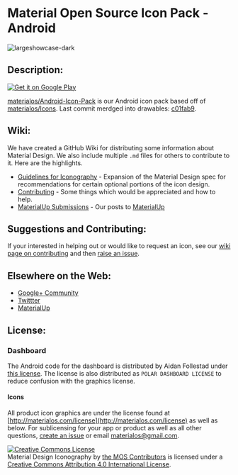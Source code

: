 # Material Open Source Icon Pack - Android
![largeshowcase-dark](https://cloud.githubusercontent.com/assets/5341898/9100839/4076791e-3b94-11e5-8dc3-f7e7f9f40549.png)

## Description:

[![Get it on Google Play](http://developer.android.com/images/brand/en_generic_rgb_wo_60.png)](https://play.google.com/store/apps/details?id=org.materialos.icons)

[materialos/Android-Icon-Pack](https://github.com/materialos/Android-Icon-Pack) is our Android icon pack based off of [materialos/Icons](https://github.com/materialos/Icons). Last commit merdged into drawables: [c01fab9](https://github.com/materialos/Icons/commit/c01fab90791400d0cafdd0086baa21df7d0cdc31).

## Wiki:

We have created a GitHub Wiki for distributing some information about Material Design. We also include multiple `.md` files for others to contribute to it. Here are the highlights. 
* [Guidelines for Iconography](https://github.com/materialos/Icons/wiki/Guidelines) - Expansion of the Material Design spec for recommendations for certain optional portions of the icon design.
* [Contributing](https://github.com/materialos/Icons/wiki/Contributing) - Some things which would be appreciated and how to help.
* [MaterialUp Submissions](https://github.com/materialos/Icons/wiki/MaterialUp-Submissions) - Our posts to [MaterialUp](http://materialup.com)

## Suggestions and Contributing:

If your interested in helping out or would like to request an icon, see our [wiki page on contributing](https://github.com/materialos/Icons/wiki/Contributing) and then [raise an issue](https://github.com/materialos/Android-Icon-Pack/issues/new).

## Elsewhere on the Web:
* [Google+ Community](http://goo.gl/yaGBvL)
* [Twittter](https://twitter.com/materialos)
* [MaterialUp](http://www.materialup.com/materialos)

## License:

### Dashboard
The Android code for the dashboard is distributed by Aidan Follestad under [this license](https://github.com/afollestad/polar-dashboard/blob/master/LICENSE.txt). The license is also distributed as `POLAR DASHBOARD LICENSE` to reduce confusion with the graphics license.

#### Icons
All product icon graphics are under the license found at [http://materialos.com/license](http://materialos.com/license) as well as below. For sublicensing for your app or product as well as all other questions, [create an issue](https://github.com/materialos/Icons/issues/new?title=[Licensing]%20My%20Question%20Here&body=Please%20leave%20us%20more%20information%20about%20your%20question%20here.) or email [materialos@gmail.com](mailto:materialos@gmail.com?Subject=Licensing%20Question).

<a rel="license" href="http://creativecommons.org/licenses/by/4.0/"><img alt="Creative Commons License" style="border-width:0" src="https://i.creativecommons.org/l/by/4.0/88x31.png" /></a><br /><span xmlns:dct="http://purl.org/dc/terms/" href="http://purl.org/dc/dcmitype/StillImage" property="dct:title" rel="dct:type">Material Design Iconography</span> by <a xmlns:cc="http://creativecommons.org/ns#" href="https://github.com/materialos/Icons" property="cc:attributionName" rel="cc:attributionURL">the MOS Contributors</a> is licensed under a <a rel="license" href="http://creativecommons.org/licenses/by/4.0/">Creative Commons Attribution 4.0 International License</a>.
